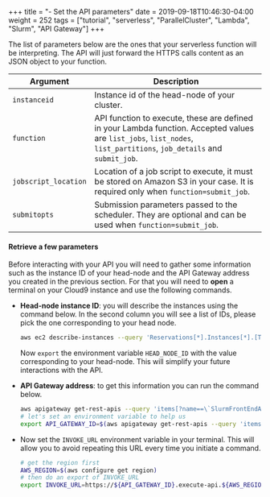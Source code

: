 +++
title = "- Set the API parameters"
date = 2019-09-18T10:46:30-04:00
weight = 252
tags = ["tutorial", "serverless", "ParallelCluster", "Lambda", "Slurm", "API Gateway"]
+++

The list of parameters below are the ones that your serverless function will be interpreting. The API will just forward the HTTPS calls content as an JSON object to your function.

| Argument     | Description |
|--------------|---------------------------------------------------------------------------------------------------------------------|
| `instanceid` | Instance id of the head-node of your cluster.
| `function` | API function to execute, these are defined in your Lambda function. Accepted values are `list_jobs`, `list_nodes`, `list_partitions`, `job_details` and `submit_job`.
| `jobscript_location` | Location of a job script to execute, it must be stored on Amazon S3 in your case. It is required only when `function=submit_job`.
| `submitopts` | Submission parameters passed to the scheduler. They are optional and can be used when `function=submit_job`.


#### Retrieve a few parameters

Before interacting with your API you will need to gather some information such as the instance ID of your head-node and the API Gateway address you created in the previous section. For that you will need to **open** a terminal on your Cloud9 instance and use the following commands.


- **Head-node instance ID**: you will describe the instances using the command below. In the second column you will see a list of IDs, please pick the one corresponding to your head node.

    ```bash
    aws ec2 describe-instances --query 'Reservations[*].Instances[*].[Tags[?Key==`Name`]| [0].Value,InstanceId,InstanceType, PrivateIpAddress, PublicIpAddress]' --filters Name=instance-state-name,Values=running --output table
    ```
    Now `export` the environment variable `HEAD_NODE_ID` with the value corresponding to your head-node. This will simplify your future interactions with the API.



- **API Gateway address**: to get this information you can run the command below.

    ```bash
    aws apigateway get-rest-apis --query 'items[?name==\`SlurmFrontEndAPI\`].id' --output text
    # let's set an environment variable to help us
    export API_GATEWAY_ID=$(aws apigateway get-rest-apis --query 'items[?name==\`SlurmFrontEndAPI\`].id' --output text)
    ```

- Now set the `INVOKE_URL` environment variable in your terminal. This will allow you to avoid repeating this URL every time you initiate a command.

    ```bash
    # get the region first
    AWS_REGION=$(aws configure get region)
    # then do an export of INVOKE_URL
    export INVOKE_URL=https://${API_GATEWAY_ID}.execute-api.${AWS_REGION}.amazonaws.com/slurm
    ```
